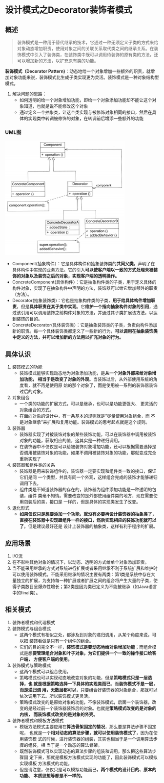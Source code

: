 # 设计模式之Decorator装饰者模式
## 概述
> 装饰模式是一种用于替代继承的技术，它通过一种无须定义子类的方式来给对象动态增加职责，使用对象之间的关联关系取代类之间的继承关系。在装饰模式中引入了装饰类，在装饰类中既可以调用待装饰的原有类的方法，还可以增加新的方法，以扩充原有类的功能。

**装饰模式（Decorator Pattern)**：动态地给一个对象增加一些额外的职责，就增加对象功能来说，装饰模式比生成子类实现更为灵活。装饰模式是一种对象结构型模式。

1. 解决问题的思路：
    - 如何透明的给一个对象增加功能，即给一个对象添加功能却不能让这个对象知道，也就是说不能修改这个对象
    - 通过定义一个抽象类，让这个类实现与被修饰对象相同的接口，然后在具体的实现类中转调被修饰的对象，在转调前后增添一些额外的功能

### UML图

![image-20200410230907371](08设计模式之Decorator装饰者模式.assets/image-20200410230907371.png)

 - Component(抽象构件）：它是具体构件和抽象装饰类的**共同父类**，声明了在具体构件中实现的业务方法。它的引入**可以使客户端以一致的方式处理未被装饰的对象以及装饰之后的对象，实现客户端的透明操作。**
 - ConcreteComponent(具体构件）：它是抽象构件类的子类，用于定义具体的构件对象，实现了在抽象构件中声明的方法，装饰器可以给它增加额外的职责（方法）。
 - Decorator(抽象装饰类)：它也是抽象构件类的子类，**用于给具体构件增加职责**，但是**具体职责在其子类中实现**。它**维护一个指向抽象构件对象的引用**，通过该引用可以调用装饰之前构件对象的方法，并通过其子类扩展该方法，以达到装饰的目的。
 - ConcreteDecorator(具体装饰类）：它是抽象装饰类的子类，负责向构件添加新的职责。每一个具体装饰类都定义了一些新的行为，**可以调用在抽象装饰类中定义的方法，并可以增加新的方法用以扩充对象的行为。**

## 具体认识
1. 装饰模式的功能 
    - 装饰模式能够实现动态地为对象添加功能，是**从一个对象外部来给对象增加功能， 相当于是改变了对象的外观**。当装饰过后，从外部使用系统的角度看，就不再是使用原 始的那个对象了，而是使用被一系列的装饰器装饰过后的对象。
2. 对象组合 
    - 一个类的功能的扩展方式，可以是继承，也可以是功能更强大、 更灵活的对象组合的方式。
    - 在面向对象的设计中，有一条基本的规则就是“尽量使用对象组合，而 不是对象继承”来扩展和复用功能。装饰模式的思考起点就是这个规则。
3. 装饰器 
    - 装饰器实现了对被装饰对象的某些装饰功能，可以在装饰器中调用被装饰对象的功能，获取相应的值，这其实是一种递归调用。
    - 在装饰器中不仅仅是可以给被装饰对象增加功能，还可以根据需要选择是否调用被装饰对象的功能，如果不调用被装饰对象的功能，那就变成完全重新实现了
4. 装饰器和组件类的关系 
    - 装饰器是用来装饰组件的，装饰器一定要实现和组件类一致的接口，保证它们是同 一个类型，并具有同一个外观，这样组合完成的装饰才能够递归调用下去。
    - 组件类是不知道装饰器的存在的，装饰器为组件添加功能是一种透明的包装，组件 类毫不知情。需要改变的是外部使用组件类的地方，现在需要使用包装后的类，接口是 一样的，但是具体的实现类发生了改变。
5. 退化形式 
    - **如果仅仅只是想要添加一个功能，就没有必要再设计装饰器的抽象类了，直接在装饰器中实现跟组件一样的接口，然后实现相应的装饰功能就可以了**。但是建议最好还是 设计上装饰器的抽象类，这样有利于程序的扩展。



## 应用场景

1. I/O流
2. 在不影响其他对象的情况下，以动态、透明的方式给单个对象添加职责。
3. 当不能采用继承的方式对系统进行扩展或者采用继承不利于系统扩展和维护时可以使用装饰模式。不能采用继承的情况主要有两类：第1类是系统中存在大量独立的扩展，为支持每一种扩展或者扩展之间的组合将产生大量的子类，使得子类数目呈爆炸性增长；第2类是因为类已定义为不能被继承（如Java语言中的final类）。

## 相关模式
1. 装饰者模式和代理模式
2. 装饰模式与组合模式 
    - 这两个模式有相似之处，都涉及到对象的递归调用，从某个角度来说，可以把 装饰看做是只有一个组件的组合。
    - 它们的目的完全不一样，**装饰模式是要动态地给对象增加功能**；而组合模 式是想**要管理组合对象和叶子对象，为它们提供一个一致的操作接口给客户端， 方便客户端的使用。**
3. 装饰模式与策略模式 
    - 这两个模式可以组合使用。
    - 策略模式也可以实现动态地改变对象的功能，但是**策略模式只是一层选择，也 就是根据策略选择一下具体的实现类而已**。而**装饰模式不是一层，而是递归调 用，无数层都可以**，只要组合好装饰器的对象组合，那就可以依次调用下去。所以装饰模式更灵活。
    - 策略模式改变的是原始对象的功能，不像装饰模式，后面一个装饰器，改 变的是经过前一个装饰器装饰后的对象。也就是**策略模式改变的是对象的内核， 而装饰模式改变的是对象的外壳。**
4. 装饰者模式和模板方法模式
    - 模板方法模式主要应用在**算法骨架固定的情况**，那么要是算法步骤不固定呢， 也就是一个**相对动态的算法步骤，就可以使用装饰模式了**，因为在使用装饰模 式的时候，进行装饰器的组装，其实也相当于是一个调用算法步骤的组装，相 当于是一个动态的算法骨架。
    - 既然装饰模式可以实现动态的算法步骤的组装和调用，那么把这些算法步骤固 定下来，那就是模板方法模式实现的功能了，因此装饰模式可以模拟实现模板 方法模式的功能。
    - 但是请注意，仅仅只是可以模拟功能而已，**两个模式的设计目的、原本的功能、 本质思想等都是不一样的。**


